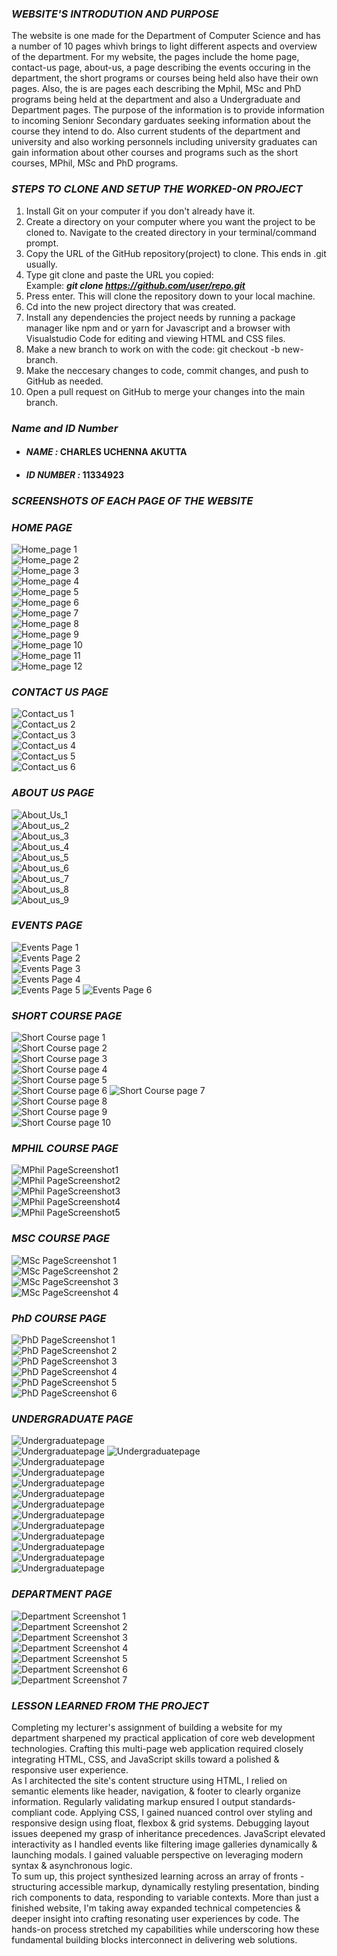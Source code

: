 ### _**WEBSITE'S INTRODUTION AND PURPOSE**_   

The website is one made for the Department of Computer Science and has a number of 10 pages whivh brings to light different aspects and overview of the department. For my website, the pages include the home page, contact-us page, about-us, a page describing the events occuring in the department, the short programs or courses being held also have their own pages. Also, the is are pages each describing the Mphil, MSc and PhD programs being held at the department and also a Undergraduate and Department pages. The purpose of the information is to provide information to incoming Senionr Secondary garduates seeking information about the course they intend to do. Also current students of the department and university and also working personnels including university graduates can gain information about other courses and programs such as the short courses, MPhil, MSc and PhD programs.   

### _**STEPS TO CLONE AND SETUP THE WORKED-ON PROJECT**_  

1. Install Git on your computer if you don't already have it.  
2. Create a directory on your computer where you want the project to be cloned to. Navigate to the created directory in your terminal/command prompt.  
3. Copy the URL of the GitHub repository(project) to clone. This ends in .git usually.  
4. Type git clone  and paste the URL you copied:  
Example: **_git clone https://github.com/user/repo.git_**  
5. Press enter. This will clone the repository down to your local machine.  
6. Cd into the new project directory that was created.  
7. Install any dependencies the project needs by running a package manager like npm and or yarn for Javascript and a browser with Visualstudio Code for editing and viewing HTML and CSS files.  
8. Make a new branch to work on with the code: git checkout -b new-branch.  
9. Make the neccesary changes to code, commit changes, and push to GitHub as needed.  
10. Open a pull request on GitHub to merge your changes into the main branch.   

### _Name and ID Number_  

* #### _NAME :_ CHARLES UCHENNA AKUTTA  
* #### _ID NUMBER :_ 11334923  

### _**SCREENSHOTS OF EACH PAGE OF THE WEBSITE**_  


### _HOME PAGE_  

![Home_page 1](<Screenshots/Home_page 1.png>)  
![Home_page 2](<Screenshots/Home_Page 2.png>)  
![Home_page 3](<Screenshots/Home_Page 3.png>)  
![Home_page 4](<Screenshots/Home_Page 4.png>)  
![Home_page 5](<Screenshots/Home_page 5.png>)  
![Home_page 6](<Screenshots/Home_page 6.png>)  
![Home_page 7](<Screenshots/Home_page 7.png>)  
![Home_page 8](<Screenshots/Home_page 8.png>)  
![Home_page 9](<Screenshots/Home_page 9.png>)  
![Home_page 10](<Screenshots/Home_page 10.png>)  
![Home_page 11](<Screenshots/Home_page 11.png>)  
![Home_page 12](<Screenshots/Home_page 12.png>)  



### _CONTACT US PAGE_  
![Contact_us 1](<Screenshots/Contact_us 1.png>)  
![Contact_us 2](<Screenshots/Contact_us 2.png>)  
![Contact_us 3](<Screenshots/Contact_us 3.png>)  
![Contact_us 4](<Screenshots/Contact_us 4.png>)  
![Contact_us 5](<Screenshots/Contact_us 5.png>)  
![Contact_us 6](<Screenshots/Contact_us 6.png>)  



### _ABOUT US PAGE_  

![About_Us_1](Screenshots/About_us_1.png)  
![About_us_2](Screenshots/About_us_2.png)  
![About_us_3](Screenshots/About_us_3.png)  
![About_us_4](Screenshots/About_us_4.png)  
![About_us_5](Screenshots/About_us_5.png)  
![About_us_6](Screenshots/About_us_6.png)  
![About_us_7](Screenshots/About_us_7.png)  
![About_us_8](Screenshots/About_us_8.png)  
![About_us_9](Screenshots/About_us_9.png)  



### _EVENTS PAGE_  

![Events Page 1](<Screenshots/Events Page 1.png>)  
![Events Page 2](<Screenshots/Events Page 2.png>)  
![Events Page 3](<Screenshots/Events Page 3.png>)  
![Events Page 4](<Screenshots/Events Page 4.png>)  
![Events Page 5](<Screenshots/Events Page 5.png>)
![Events Page 6](<Screenshots/Events Page 6.png>)  


### _SHORT COURSE PAGE_  


![Short Course page 1](<Screenshots/Short course page 1.png>)  
![Short Course page 2](<Screenshots/Short course page 2.png>)  
![Short Course page 3](<Screenshots/Short course page 3.png>)  
![Short Course page 4](<Screenshots/Short course page 4.png>)  
![Short Course page 5](<Screenshots/Short course page 5.png>)  
![Short Course page 6](<Screenshots/Short course page 6.png>)
![Short Course page 7](<Screenshots/Short course page 7.png>)  
![Short Course page 8](<Screenshots/Short course page 8.png>)  
![Short Course page 9](<Screenshots/Short course page 9.png>)  
![Short Course page 10](<Screenshots/Short course page 10.png>)  


### _MPHIL COURSE PAGE_  


![MPhil PageScreenshot1](<Screenshots/MPhil-course 1.png>)  
![MPhil PageScreenshot2](<Screenshots/MPhil-course 2.png>)  
![MPhil PageScreenshot3](<Screenshots/MPhil-course 3.png>)  
![MPhil PageScreenshot4](<Screenshots/MPhil-course 4.png>)  
![MPhil PageScreenshot5](<Screenshots/MPhil-course 5.png>)  


### _MSC COURSE PAGE_  

![MSc PageScreenshot 1](<Screenshots/MSc-course 1.png>)  
![MSc PageScreenshot 2](<Screenshots/MSc-course 2.png>)  
![MSc PageScreenshot 3](<Screenshots/MSc-course 3.png>)  
![MSc PageScreenshot 4](<Screenshots/MSc-course 4.png>)  


### _PhD COURSE PAGE_  

![PhD PageScreenshot 1](<Screenshots/PhD-course 1.png>)  
![PhD PageScreenshot 2](<Screenshots/PhD-course 2.png>)  
![PhD PageScreenshot 3](<Screenshots/PhD-course 3.png>)  
![PhD PageScreenshot 4](<Screenshots/PhD-course 4.png>)  
![PhD PageScreenshot 5](<Screenshots/PhD-course 5.png>)  
![PhD PageScreenshot 6](<Screenshots/PhD-course 6.png>)  


### _UNDERGRADUATE PAGE_  

![Undergraduatepage](<Screenshots/Undergraduate_Screenshot 1.png>)  
![Undergraduatepage](<Screenshots/Undergraduate_Screenshot 2.png>)
![Undergraduatepage](<Screenshots/Undergraduate_Screenshot 3.png>)  
![Undergraduatepage](<Screenshots/Undergraduate_Screenshot 4.png>)  
![Undergraduatepage](<Screenshots/Undergraduate_Screenshot 5.png>)  
![Undergraduatepage](<Screenshots/Undergraduate_Screenshot 6.png>)  
![Undergraduatepage](<Screenshots/Undergraduate_Screenshot 7.png>)  
![Undergraduatepage](<Screenshots/Undergraduate_Screenshot 8.png>)  
![Undergraduatepage](<Screenshots/Undergraduate_Screenshot 9.png>)  
![Undergraduatepage](<Screenshots/Undergraduate_Screenshot 10.png>)  
![Undergraduatepage](<Screenshots/Undergraduate_Screenshot 11.png>)  
![Undergraduatepage](<Screenshots/Undergraduate_Screenshot 12.png>)  
![Undergraduatepage](<Screenshots/Undergraduate_Screenshot 13.png>)  
![Undergraduatepage](<Screenshots/Undergraduate_Screenshot 14.png>)  


### _DEPARTMENT PAGE_  

![Department Screenshot 1](<Screenshots/Department Screenshot 1.png>)  
![Department Screenshot 2](<Screenshots/Department Screenshot 2.png>)  
![Department Screenshot 3](<Screenshots/Department Screenshot 3.png>)  
![Department Screenshot 4](<Screenshots/Department Screenshot 4.png>)  
![Department Screenshot 5](<Screenshots/Department Screenshot 5.png>)  
![Department Screenshot 6](<Screenshots/Department Screenshot 6.png>)  
![Department Screenshot 7](<Screenshots/Department Screenshot 7.png>)  


### _**LESSON LEARNED FROM THE PROJECT**_  

Completing my lecturer's assignment of building a website for my department sharpened my practical application of core web development technologies. Crafting this multi-page web application required closely integrating HTML, CSS, and JavaScript skills toward a polished & responsive user experience.  
As I architected the site's content structure using HTML, I relied on semantic elements like header, navigation, & footer to clearly organize information. Regularly validating markup ensured I output standards-compliant code. Applying CSS, I gained nuanced control over styling and responsive design using float, flexbox & grid systems. Debugging layout issues deepened my grasp of inheritance precedences. JavaScript elevated interactivity as I handled events like filtering image galleries dynamically & launching modals. I gained valuable perspective on leveraging modern syntax & asynchronous logic.  
To sum up, this project synthesized learning across an array of fronts - structuring accessible markup, dynamically restyling presentation, binding rich components to data, responding to variable contexts. More than just a finished website, I'm taking away expanded technical competencies & deeper insight into crafting resonating user experiences by code. The hands-on process stretched my capabilities while underscoring how these fundamental building blocks interconnect in delivering web solutions.
